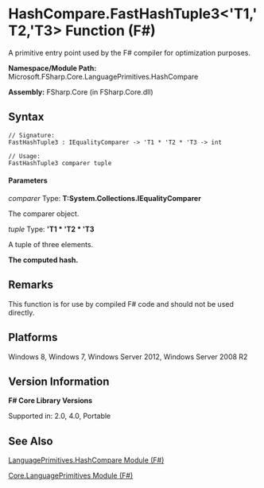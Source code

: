 # HashCompare.FastHashTuple3<'T1,'T2,'T3> Function (F#)

A primitive entry point used by the F# compiler for optimization purposes.

**Namespace/Module Path:** Microsoft.FSharp.Core.LanguagePrimitives.HashCompare

**Assembly:** FSharp.Core (in FSharp.Core.dll)


## Syntax

```
// Signature:
FastHashTuple3 : IEqualityComparer -> 'T1 * 'T2 * 'T3 -> int

// Usage:
FastHashTuple3 comparer tuple
```

#### Parameters
*comparer*
Type: **T:System.Collections.IEqualityComparer**


The comparer object.


*tuple*
Type: **'T1 &#42; 'T2 &#42; 'T3**


A tuple of three elements.



**The computed hash.**
## Remarks
This function is for use by compiled F# code and should not be used directly.


## Platforms
Windows 8, Windows 7, Windows Server 2012, Windows Server 2008 R2


## Version Information
**F# Core Library Versions**

Supported in: 2.0, 4.0, Portable




## See Also
[LanguagePrimitives.HashCompare Module &#40;F&#35;&#41;](LanguagePrimitives.HashCompare+Module+%28FSharp%29.md)

[Core.LanguagePrimitives Module &#40;F&#35;&#41;](Core.LanguagePrimitives+Module+%28FSharp%29.md)

